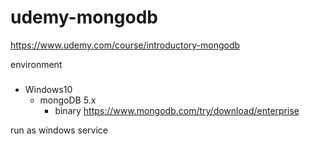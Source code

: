 # udemy-mongodb

<https://www.udemy.com/course/introductory-mongodb>

environment
###

* Windows10
  * mongoDB 5.x
    * binary <https://www.mongodb.com/try/download/enterprise>

run as windows service


